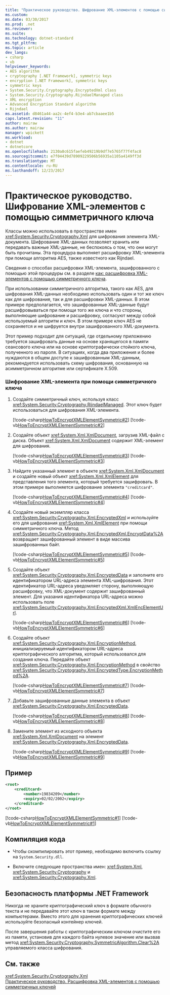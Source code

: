```yaml
---
title: "Практическое руководство. Шифрование XML-элементов с помощью симметричного ключа"
ms.custom: 
ms.date: 03/30/2017
ms.prod: .net
ms.reviewer: 
ms.suite: 
ms.technology: dotnet-standard
ms.tgt_pltfrm: 
ms.topic: article
dev_langs:
- csharp
- vb
helpviewer_keywords:
- AES algorithm
- cryptography [.NET Framework], symmetric keys
- encryption [.NET Framework], symmetric keys
- symmetric keys
- System.Security.Cryptography.EncryptedXml class
- System.Security.Cryptography.RijndaelManaged class
- XML encryption
- Advanced Encryption Standard algorithm
- Rijndael
ms.assetid: d8461a44-aa2c-4ef4-b3e4-ab7cbaaee1b5
caps.latest.revision: "11"
author: mairaw
ms.author: mairaw
manager: wpickett
ms.workload:
- dotnet
- dotnetcore
ms.openlocfilehash: 2130a8c615faefeb49219b9df7e5765f77f4fac8
ms.sourcegitcommit: e7f04439d78909229506b56935a1105a4149ff3d
ms.translationtype: MT
ms.contentlocale: ru-RU
ms.lasthandoff: 12/23/2017
---
```

# <a name="how-to-encrypt-xml-elements-with-symmetric-keys"></a>Практическое руководство. Шифрование XML-элементов с помощью симметричного ключа
Классы можно использовать в пространстве имен <xref:System.Security.Cryptography.Xml> для шифрования элемента XML-документа.  Шифрование XML-данных позволяет хранить или передавать важные XML-данные, не беспокоясь о том, что они могут быть прочитаны.  Эта процедура выполняет расшифровку XML-элемента при помощи алгоритма AES, также известного как Rijndael.  
  
 Сведения о способах расшифровки XML-элемента, зашифрованного с помощью этой процедуры см. в разделе [как: расшифровка XML-элементов с помощью симметричного ключа](../../../docs/standard/security/how-to-decrypt-xml-elements-with-symmetric-keys.md).  
  
 При использовании симметричного алгоритма, такого как AES, для шифрования XML-данных необходимо использовать один и тот же ключ как для шифрования, так и для расшифровки XML-данных.  В этом примере предполагается, что зашифрованные XML-данные будут расшифровываться при помощи того же ключа и что стороны, выполняющие шифрование и расшифровку, согласуют между собой используемый алгоритм и ключ.  В этом примере ключ AES не сохраняется и не шифруется внутри зашифрованного XML-документа.  
  
 Этот пример подходит для ситуаций, где отдельному приложению требуется зашифровать данные на основе хранящегося в памяти сеансового ключа или на основе криптографически стойкого ключа, полученного из пароля.  В ситуациях, когда два приложения и более нуждаются в общем доступе к зашифрованным XML-данным, рекомендуется использовать схему шифрования, основанную на асимметричном алгоритме или сертификате X.509.  
  
### <a name="to-encrypt-an-xml-element-with-a-symmetric-key"></a>Шифрование XML-элемента при помощи симметричного ключа  
  
1.  Создайте симметричный ключ, используя класс <xref:System.Security.Cryptography.RijndaelManaged>.  Этот ключ будет использоваться для шифрования XML-элемента.  
  
     [!code-csharp[HowToEncryptXMLElementSymmetric#2](../../../samples/snippets/csharp/VS_Snippets_CLR/HowToEncryptXMLElementSymmetric/cs/sample.cs#2)]
     [!code-vb[HowToEncryptXMLElementSymmetric#2](../../../samples/snippets/visualbasic/VS_Snippets_CLR/HowToEncryptXMLElementSymmetric/vb/sample.vb#2)]  
  
2.  Создайте объект <xref:System.Xml.XmlDocument>, загрузив XML-файл с диска.  Объект <xref:System.Xml.XmlDocument> содержит XML-элемент для шифрования.  
  
     [!code-csharp[HowToEncryptXMLElementSymmetric#3](../../../samples/snippets/csharp/VS_Snippets_CLR/HowToEncryptXMLElementSymmetric/cs/sample.cs#3)]
     [!code-vb[HowToEncryptXMLElementSymmetric#3](../../../samples/snippets/visualbasic/VS_Snippets_CLR/HowToEncryptXMLElementSymmetric/vb/sample.vb#3)]  
  
3.  Найдите указанный элемент в объекте <xref:System.Xml.XmlDocument> и создайте новый объект <xref:System.Xml.XmlElement> для представления того элемента, который требуется зашифровать.  В этом примере выполняется шифрование элемента `"creditcard"`.  
  
     [!code-csharp[HowToEncryptXMLElementSymmetric#4](../../../samples/snippets/csharp/VS_Snippets_CLR/HowToEncryptXMLElementSymmetric/cs/sample.cs#4)]
     [!code-vb[HowToEncryptXMLElementSymmetric#4](../../../samples/snippets/visualbasic/VS_Snippets_CLR/HowToEncryptXMLElementSymmetric/vb/sample.vb#4)]  
  
4.  Создайте новый экземпляр класса <xref:System.Security.Cryptography.Xml.EncryptedXml> и используйте его для шифрования <xref:System.Xml.XmlElement> при помощи симметричного ключа.  Метод <xref:System.Security.Cryptography.Xml.EncryptedXml.EncryptData%2A> возвращает зашифрованный элемент в виде массива зашифрованных байт.  
  
     [!code-csharp[HowToEncryptXMLElementSymmetric#5](../../../samples/snippets/csharp/VS_Snippets_CLR/HowToEncryptXMLElementSymmetric/cs/sample.cs#5)]
     [!code-vb[HowToEncryptXMLElementSymmetric#5](../../../samples/snippets/visualbasic/VS_Snippets_CLR/HowToEncryptXMLElementSymmetric/vb/sample.vb#5)]  
  
5.  Создайте объект <xref:System.Security.Cryptography.Xml.EncryptedData> и заполните его идентификатором URL-адреса элемента XML-шифрования.  Этот идентификатор URL-адреса уведомляет сторону, выполняющую расшифровку, что XML-документ содержит зашифрованный элемент.  Для указания идентификатора URL-адреса можно использовать поле <xref:System.Security.Cryptography.Xml.EncryptedXml.XmlEncElementUrl>.  
  
     [!code-csharp[HowToEncryptXMLElementSymmetric#6](../../../samples/snippets/csharp/VS_Snippets_CLR/HowToEncryptXMLElementSymmetric/cs/sample.cs#6)]
     [!code-vb[HowToEncryptXMLElementSymmetric#6](../../../samples/snippets/visualbasic/VS_Snippets_CLR/HowToEncryptXMLElementSymmetric/vb/sample.vb#6)]  
  
6.  Создайте объект <xref:System.Security.Cryptography.Xml.EncryptionMethod>, инициализируемый идентификатором URL-адреса криптографического алгоритма, который использовался для создания ключа.  Передайте объект <xref:System.Security.Cryptography.Xml.EncryptionMethod> в свойство <xref:System.Security.Cryptography.Xml.EncryptedType.EncryptionMethod%2A>.  
  
     [!code-csharp[HowToEncryptXMLElementSymmetric#7](../../../samples/snippets/csharp/VS_Snippets_CLR/HowToEncryptXMLElementSymmetric/cs/sample.cs#7)]
     [!code-vb[HowToEncryptXMLElementSymmetric#7](../../../samples/snippets/visualbasic/VS_Snippets_CLR/HowToEncryptXMLElementSymmetric/vb/sample.vb#7)]  
  
7.  Добавьте зашифрованные данные элемента в объект <xref:System.Security.Cryptography.Xml.EncryptedData>.  
  
     [!code-csharp[HowToEncryptXMLElementSymmetric#8](../../../samples/snippets/csharp/VS_Snippets_CLR/HowToEncryptXMLElementSymmetric/cs/sample.cs#8)]
     [!code-vb[HowToEncryptXMLElementSymmetric#8](../../../samples/snippets/visualbasic/VS_Snippets_CLR/HowToEncryptXMLElementSymmetric/vb/sample.vb#8)]  
  
8.  Замените элемент из исходного объекта <xref:System.Xml.XmlDocument> на элемент <xref:System.Security.Cryptography.Xml.EncryptedData>.  
  
     [!code-csharp[HowToEncryptXMLElementSymmetric#9](../../../samples/snippets/csharp/VS_Snippets_CLR/HowToEncryptXMLElementSymmetric/cs/sample.cs#9)]
     [!code-vb[HowToEncryptXMLElementSymmetric#9](../../../samples/snippets/visualbasic/VS_Snippets_CLR/HowToEncryptXMLElementSymmetric/vb/sample.vb#9)]  
  
## <a name="example"></a>Пример  
  
```xml  
<root>  
    <creditcard>  
        <number>19834209</number>  
        <expiry>02/02/2002</expiry>  
    </creditcard>  
</root>  
```  
  
 [!code-csharp[HowToEncryptXMLElementSymmetric#1](../../../samples/snippets/csharp/VS_Snippets_CLR/HowToEncryptXMLElementSymmetric/cs/sample.cs#1)]
 [!code-vb[HowToEncryptXMLElementSymmetric#1](../../../samples/snippets/visualbasic/VS_Snippets_CLR/HowToEncryptXMLElementSymmetric/vb/sample.vb#1)]  
  
## <a name="compiling-the-code"></a>Компиляция кода  
  
-   Чтобы скомпилировать этот пример, необходимо включить ссылку на `System.Security.dll`.  
  
-   Включите следующие пространства имен: <xref:System.Xml>, <xref:System.Security.Cryptography> и <xref:System.Security.Cryptography.Xml>.  
  
## <a name="net-framework-security"></a>Безопасность платформы .NET Framework  
 Никогда не храните криптографический ключ в формате обычного текста и не передавайте этот ключ в таком формате между компьютерами.  Вместо этого для хранения криптографических ключей используйте безопасный контейнер ключей.  
  
 После завершения работы с криптографическим ключом очистите его из памяти, установив для каждого байта нулевое значение или вызвав метод <xref:System.Security.Cryptography.SymmetricAlgorithm.Clear%2A> управляемого класса шифрования.  
  
## <a name="see-also"></a>См. также  
 <xref:System.Security.Cryptography.Xml>  
 [Практическое руководство. Расшифровка XML-элементов с помощью симметричных ключей](../../../docs/standard/security/how-to-decrypt-xml-elements-with-symmetric-keys.md)
